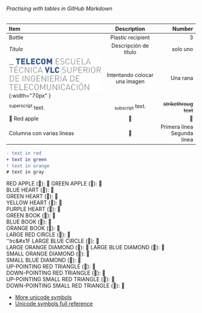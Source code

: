 ###### Practising with tables in GitHub Markdown

| Item | Description | Number |
|:--- | :---: | ---: |
| Bottle | Plastic recipient | 3 |
| *Título* | Descripción de título | solo uno|
| ![ETSIT](telecom.png){:width="70px" }| Intentando colocar una imagen| Una rana |
|<sup>superscript</sup> text.| <sub>subscript</sub> text.|~~strikethroug text~~|
|&#x1F34E; Red apple|&#x1F53A;|&#x1F499;|
|Columna con varias líneas|&#x1F34E;|Primera línea <br> Segunda línea <br>|

<!-- F:  2020-01-01 23   -->    

```diff
- text in red
+ text in green
! text in orange
# text in gray
```

RED APPLE (&#x1F34E;): 🍎 
GREEN APPLE (&#x1F34F;): 🍏  
BLUE HEART (&#x1F499;): 💙  
GREEN HEART (&#x1F49A;): 💚  
YELLOW HEART (&#x1F49B;): 💛  
PURPLE HEART (&#x1F49C;): 💜  
GREEN BOOK (&#x1F4D7;): 📗  
BLUE BOOK (&#x1F4D8;): 📘  
ORANGE BOOK (&#x1F4D9;): 📙  
LARGE RED CIRCLE (&#x1F534;): 🔴  
''lrc&#x1F
LARGE BLUE CIRCLE (&#x1F535;): 🔵  
LARGE ORANGE DIAMOND (&#x1F536;): 🔶 
LARGE BLUE DIAMOND (&#x1F537;): 🔷  
SMALL ORANGE DIAMOND (&#x1F538;): 🔸  
SMALL BLUE DIAMOND (&#x1F539;): 🔹  
UP-POINTING RED TRIANGLE (&#x1F53A;): 🔺  
DOWN-POINTING RED TRIANGLE (&#x1F53B;): 🔻  
UP-POINTING SMALL RED TRIANGLE (&#x1F53C;): 🔼  
DOWN-POINTING SMALL RED TRIANGLE (&#x1F53D;): 🔽   

- [More unicode symbols](https://apps.timwhitlock.info/emoji/tables/unicode)  
- [Unicode symbols full reference](http://www.unicode.org/charts/PDF/U1F300.pdf)

